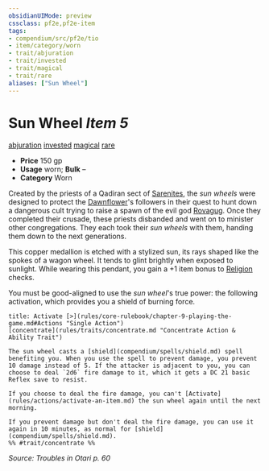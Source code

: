 ```yaml
---
obsidianUIMode: preview
cssclass: pf2e,pf2e-item
tags:
- compendium/src/pf2e/tio
- item/category/worn
- trait/abjuration
- trait/invested
- trait/magical
- trait/rare
aliases: ["Sun Wheel"]
---
```

# Sun Wheel *Item 5*  
[abjuration](rules/traits/abjuration.md "Abjuration School Trait")  [invested](rules/traits/invested.md "Invested Item Trait")  [magical](rules/traits/magical.md "Magical Item Trait")  [rare](rules/traits/rare.md "Rare Rarity Trait")  

- **Price** 150 gp
- **Usage** worn; **Bulk** –
- **Category** Worn

Created by the priests of a Qadiran sect of [Sarenites](compendium/setting/deities/sarenrae.md), the _sun wheels_ were designed to protect the [Dawnflower](compendium/setting/deities/sarenrae.md)'s followers in their quest to hunt down a dangerous cult trying to raise a spawn of the evil god [Rovagug](compendium/setting/deities/rovagug.md). Once they completed their crusade, these priests disbanded and went on to minister other congregations. They each took their _sun wheels_ with them, handing them down to the next generations.

This copper medallion is etched with a stylized sun, its rays shaped like the spokes of a wagon wheel. It tends to glint brightly when exposed to sunlight. While wearing this pendant, you gain a +1 item bonus to [Religion](compendium/skills.md#Religion) checks.

You must be good-aligned to use the _sun wheel_'s true power: the following activation, which provides you a shield of burning force.

```ad-embed-ability
title: Activate [>](rules/core-rulebook/chapter-9-playing-the-game.md#Actions "Single Action")
[concentrate](rules/traits/concentrate.md "Concentrate Action & Ability Trait")  

The sun wheel casts a [shield](compendium/spells/shield.md) spell benefiting you. When you use the spell to prevent damage, you prevent 10 damage instead of 5. If the attacker is adjacent to you, you can choose to deal `2d6` fire damage to it, which it gets a DC 21 basic Reflex save to resist.

If you choose to deal the fire damage, you can't [Activate](rules/actions/activate-an-item.md) the sun wheel again until the next morning.

If you prevent damage but don't deal the fire damage, you can use it again in 10 minutes, as normal for [shield](compendium/spells/shield.md).  
%% #trait/concentrate %%
```

*Source: Troubles in Otari p. 60*